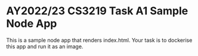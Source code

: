 # AY2022/23 CS3219 Task A1 Sample Node App

This is a sample node app that renders index.html. Your task is to dockerise this app and run it as an image.
